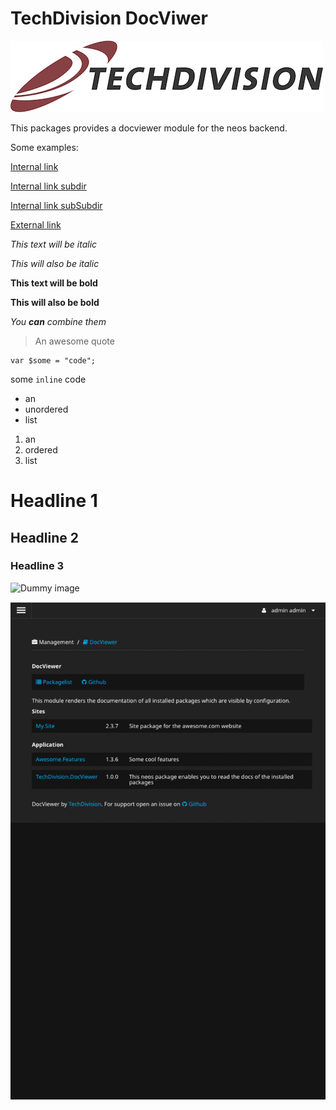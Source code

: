 # TechDivision DocViwer

![TechDivision Logo](assets/TechDivisionLogo.jpeg)

This packages provides a docviewer module for the neos backend.

Some examples:

[Internal link](./Reference.md)

[Internal link subdir](subdir/Reference.md)

[Internal link subSubdir](subdir/subSubDir/Reference.md)

[External link](https://google.com/)

*This text will be italic*

_This will also be italic_

**This text will be bold**

__This will also be bold__

_You **can** combine them_

> An awesome quote

```
var $some = "code";
```
some ```inline``` code

- an
- unordered
- list

1. an 
2. ordered
3. list

# Headline 1

## Headline 2

### Headline 3

![Dummy image](https://dummyimage.com/300)

![TechDivision Logo](assets/Features.gif)